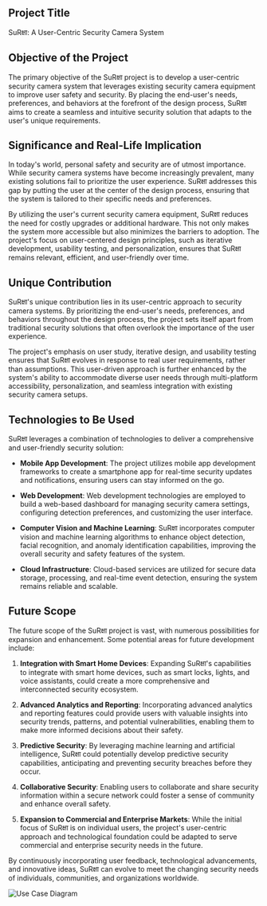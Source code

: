 ## Project Title

SuRक्षा: A User-Centric Security Camera System

## Objective of the Project

The primary objective of the SuRक्षा project is to develop a user-centric security camera system that leverages existing security camera equipment to improve user safety and security. By placing the end-user's needs, preferences, and behaviors at the forefront of the design process, SuRक्षा aims to create a seamless and intuitive security solution that adapts to the user's unique requirements.

## Significance and Real-Life Implication

In today's world, personal safety and security are of utmost importance. While security camera systems have become increasingly prevalent, many existing solutions fail to prioritize the user experience. SuRक्षा addresses this gap by putting the user at the center of the design process, ensuring that the system is tailored to their specific needs and preferences.

By utilizing the user's current security camera equipment, SuRक्षा reduces the need for costly upgrades or additional hardware. This not only makes the system more accessible but also minimizes the barriers to adoption. The project's focus on user-centered design principles, such as iterative development, usability testing, and personalization, ensures that SuRक्षा remains relevant, efficient, and user-friendly over time.

## Unique Contribution

SuRक्षा's unique contribution lies in its user-centric approach to security camera systems. By prioritizing the end-user's needs, preferences, and behaviors throughout the design process, the project sets itself apart from traditional security solutions that often overlook the importance of the user experience.

The project's emphasis on user study, iterative design, and usability testing ensures that SuRक्षा evolves in response to real user requirements, rather than assumptions. This user-driven approach is further enhanced by the system's ability to accommodate diverse user needs through multi-platform accessibility, personalization, and seamless integration with existing security camera setups.

## Technologies to Be Used

SuRक्षा leverages a combination of technologies to deliver a comprehensive and user-friendly security solution:

- **Mobile App Development**: The project utilizes mobile app development frameworks to create a smartphone app for real-time security updates and notifications, ensuring users can stay informed on the go.

- **Web Development**: Web development technologies are employed to build a web-based dashboard for managing security camera settings, configuring detection preferences, and customizing the user interface.

- **Computer Vision and Machine Learning**: SuRक्षा incorporates computer vision and machine learning algorithms to enhance object detection, facial recognition, and anomaly identification capabilities, improving the overall security and safety features of the system.

- **Cloud Infrastructure**: Cloud-based services are utilized for secure data storage, processing, and real-time event detection, ensuring the system remains reliable and scalable.

## Future Scope

The future scope of the SuRक्षा project is vast, with numerous possibilities for expansion and enhancement. Some potential areas for future development include:

1. **Integration with Smart Home Devices**: Expanding SuRक्षा's capabilities to integrate with smart home devices, such as smart locks, lights, and voice assistants, could create a more comprehensive and interconnected security ecosystem.

2. **Advanced Analytics and Reporting**: Incorporating advanced analytics and reporting features could provide users with valuable insights into security trends, patterns, and potential vulnerabilities, enabling them to make more informed decisions about their safety.

3. **Predictive Security**: By leveraging machine learning and artificial intelligence, SuRक्षा could potentially develop predictive security capabilities, anticipating and preventing security breaches before they occur.

4. **Collaborative Security**: Enabling users to collaborate and share security information within a secure network could foster a sense of community and enhance overall safety.

5. **Expansion to Commercial and Enterprise Markets**: While the initial focus of SuRक्षा is on individual users, the project's user-centric approach and technological foundation could be adapted to serve commercial and enterprise security needs in the future.

By continuously incorporating user feedback, technological advancements, and innovative ideas, SuRक्षा can evolve to meet the changing security needs of individuals, communities, and organizations worldwide.

![Use Case Diagram](./use-case-diagram.png)